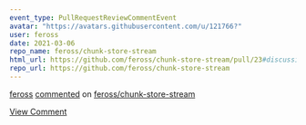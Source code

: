 ```yaml
---
event_type: PullRequestReviewCommentEvent
avatar: "https://avatars.githubusercontent.com/u/121766?"
user: feross
date: 2021-03-06
repo_name: feross/chunk-store-stream
html_url: https://github.com/feross/chunk-store-stream/pull/23#discussion_r588814821
repo_url: https://github.com/feross/chunk-store-stream
---
```


<a href='https://github.com/feross' target='_blank'>feross</a> <a href='https://github.com/feross/chunk-store-stream/pull/23#discussion_r588814821' target='_blank'>commented</a> on <a href='https://github.com/feross/chunk-store-stream' target='_blank'>feross/chunk-store-stream</a>

<a href='https://github.com/feross/chunk-store-stream/pull/23#discussion_r588814821' target='_blank'>View Comment</a>